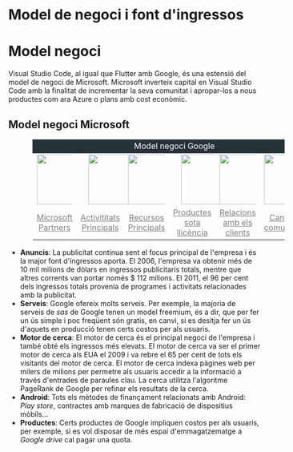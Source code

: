 <!-- TITLE: Model de negoci i font d'ingressos -->
<!-- SUBTITLE: Model de negoci i font d'ingressos -->

# Model de negoci i font d'ingressos

<!-- TITLE: Negoci Ingressos -->
# Model negoci

Visual Studio Code, al igual que Flutter amb Google, és una estensió del model de negoci de Microsoft. Microsoft inverteix capital en Visual Studio Code amb la finalitat de incrementar la seva comunitat i apropar-los a nous productes com ara Azure o plans amb cost econòmic.

## Model negoci Microsoft

<table style="margin-left: 3em;">
	<thead>
		<tr><td style="border: 1px solid #37474f; background: #263238; text-align: center; color: white" colspan="6">Model negoci Google</td></tr>
	</thead>
	<tbody>
		<tr>
			<td  style="vertical-align:middle; max-width: 4em"><img src="https://d2oc0ihd6a5bt.cloudfront.net/wp-content/uploads/sites/1155/cache/2018/12/ms-partner/3851923819.jpg" width="100"></td>
			<td style="vertical-align:middle; max-width: 4em"><img style="margin-left: 1em" src="https://cdn1.iconfinder.com/data/icons/flat-and-simple-part-1/128/microsoft-512.png" width="100"></td>
			<td style="vertical-align:middle; max-width: 4em"><img src="https://cdn3.iconfinder.com/data/icons/logos-brands-3/24/logo_brand_brands_logos_microsoft_store_windows-512.png" width="100"></td>
			<td style="vertical-align:middle; max-width: 4em"><img style="margin-left: 1em" src="https://cdn.icon-icons.com/icons2/1156/PNG/512/1486565573-microsoft-office_81557.png" width="100"></td>
			<td style="vertical-align:middle; max-width: 4em"><img src="https://reskytnew.s3.amazonaws.com/221/micgrup-telecomunicacions-sl-gmail-corporativo-239758-med.jpg" width="100"></td>
			<td style="vertical-align:middle; max-width: 4em"><img src="https://reskytnew.s3.amazonaws.com/221/micgrup-telecomunicacions-sl-gmail-corporativo-239758-med.jpg" width="100"></td>
		</tr>
		<tr>
			<td style="vertical-align:middle; text-align: center"><a style="color: gray" href="https://partner.microsoft.com/es-es/">Microsoft Partners</a></td>
			<td style="vertical-align:middle; text-align: center"><a style="color: gray" href="https://www.microsoft.com/en-us/research/search/?from=http%3A%2F%2Fresearch.microsoft.com%2Fapps%2Fcatalog%2Fdefault.aspx%3Ft%3Dprojects">Activititats Principals</a></td>
			<td style="vertical-align:middle; text-align: center"><a style="color: gray" href="https://www.microsoft.com/es-es/store/b/home">Recursos Principals</a></td>
			<td style="vertical-align:middle; text-align: center"><a style="color: gray" href="https://www.office.com/?omkt=es-es">Productes sota llicència</a></td>
			<td style="vertical-align:middle; text-align: center"><a style="color: gray" href="http://customers.microsoft.com/en-us">Relacions amb els clients</a></td>
			<td style="vertical-align:middle; text-align: center"><a style="color: gray" href="https://www.microsoft.com/es-es/">Canals de comunicació</a></td>
		</tr>
	</tbody>
</table>

- **Anuncis**: La publicitat continua sent el focus principal de l'empresa i és la major font d'ingressos aporta. El 2006, l'empresa va obtenir més de 10 mil milions de dòlars en ingressos publicitaris totals, mentre que altres corrents van portar només $ 112 milions. El 2011, el 96 per cent dels ingressos totals provenia de programes i activitats relacionades amb la publicitat.
- **Serveis**: Google ofereix molts serveis. Per exemple, la majoria de serveis de *sas* de Google tenen un model freemium, és a dir, que per fer un ús simple i poc freqüent són gratis, en canvi, si es desitja fer un ús d'aquets en producció tenen certs costos per als usuaris.
- **Motor de cerca**: El motor de cerca és el principal negoci de l'empresa i també obté els ingressos més elevats. El motor de cerca va ser el primer motor de cerca als EUA el 2009 i va rebre el 65 per cent de tots els visitants del motor de cerca. El motor de cerca indexa pàgines web per milers de milions per permetre als usuaris accedir a la informació a través d'entrades de paraules clau. La cerca utilitza l'algoritme PageRank de Google per refinar els resultats de la cerca.
- **Android**: Tots els mètodes de finançament relacionats amb Android: *Play store*, contractes amb marques de fabricació de dispositius mòbils...
- **Productes**: Certs productes de Google impliquen costos per als usuaris, per exemple, si es vol disposar de més espai d'emmagatzematge a *Google drive* cal pagar una quota.  